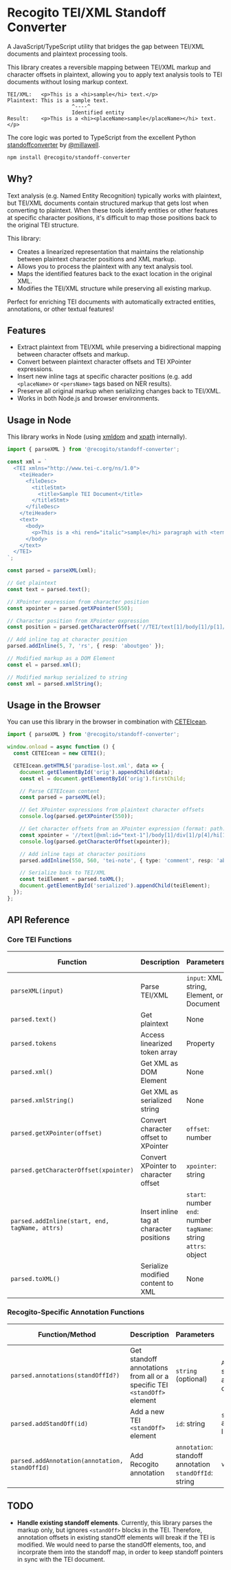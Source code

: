 # Recogito TEI/XML Standoff Converter

A JavaScript/TypeScript utility that bridges the gap between TEI/XML documents and plaintext processing tools. 

This library creates a reversible mapping between TEI/XML markup and character offsets in plaintext, allowing you to apply text analysis tools to TEI documents without losing markup context.

```
TEI/XML:   <p>This is a <hi>sample</hi> text.</p>
Plaintext: This is a sample text.
                     ^----^
                     Identified entity
Result:    <p>This is a <hi><placeName>sample</placeName></hi> text.</p>
```

The core logic was ported to TypeScript from the excellent Python [standoffconverter](https://github.com/standoff-nlp/standoffconverter) by [@millawell](https://github.com/millawell).

```sh
npm install @recogito/standoff-converter
```

## Why?

Text analysis (e.g. Named Entity Recognition) typically works with plaintext, but TEI/XML documents contain structured markup that gets lost when converting to plaintext. When these tools identify entities or other features at specific character positions, it's difficult to map those positions back to the original TEI structure.

This library:
- Creates a linearized representation that maintains the relationship between plaintext character positions and XML markup.
- Allows you to process the plaintext with any text analysis tool.
- Maps the identified features back to the exact location in the original XML.
- Modifies the TEI/XML structure while preserving all existing markup.

Perfect for enriching TEI documents with automatically extracted entities, annotations, or other textual features!

## Features

- Extract plaintext from TEI/XML while preserving a bidirectional mapping between character offsets and markup.
- Convert between plaintext character offsets and TEI XPointer expressions.
- Insert new inline tags at specific character positions (e.g. add `<placeName>` or `<persName>` tags based on NER results).
- Preserve all original markup when serializing changes back to TEI/XML.
- Works in both Node.js and browser environments.

## Usage in Node

This library works in Node (using [xmldom](https://github.com/xmldom/xmldom) and [xpath](https://github.com/goto100/xpath) internally).

```ts
import { parseXML } from '@recogito/standoff-converter';

const xml = `
  <TEI xmlns="http://www.tei-c.org/ns/1.0">
    <teiHeader>
      <fileDesc>
        <titleStmt>
          <title>Sample TEI Document</title>
        </titleStmt>
      </fileDesc>
    </teiHeader>
    <text>
      <body>
        <p>This is a <hi rend="italic">sample</hi> paragraph with <term>markup</term>.</p>
      </body>
    </text>
  </TEI>
`;

const parsed = parseXML(xml);

// Get plaintext
const text = parsed.text();

// XPointer expression from character position
const xpointer = parsed.getXPointer(550);

// Character position from XPointer expression
const position = parsed.getCharacterOffset('//TEI/text[1]/body[1]/p[1]/::5');

// Add inline tag at character position
parsed.addInline(5, 7, 'rs', { resp: 'aboutgeo' });

// Modified markup as a DOM Element
const el = parsed.xml();

// Modified markup serialized to string
const xml = parsed.xmlString();
```

## Usage in the Browser

You can use this library in the browser in combination with [CETEIcean](https://github.com/TEIC/CETEIcean).

```ts
import { parseXML } from '@recogito/standoff-converter';

window.onload = async function () {
  const CETEIcean = new CETEI();

  CETEIcean.getHTML5('paradise-lost.xml', data => {
    document.getElementById('orig').appendChild(data);
    const el = document.getElementById('orig').firstChild;

    // Parse CETEIcean content
    const parsed = parseXML(el);

    // Get XPointer expressions from plaintext character offsets
    console.log(parsed.getXPointer(550));

    // Get character offsets from an XPointer expression (format: path::offset)
    const xpointer = '//text[@xml:id="text-1"]/body[1]/div[1]/p[4]/hi[1]::5';
    console.log(parsed.getCharacterOffset(xpointer));

    // Add inline tags at character positions
    parsed.addInline(550, 560, 'tei-note', { type: 'comment', resp: 'aboutgeo' });

    // Serialize back to TEI/XML
    const teiElement = parsed.toXML();
    document.getElementById('serialized').appendChild(teiElement);
  });
};
```

## API Reference

### Core TEI Functions

| Function | Description | Parameters | Return Value |
|----------------|-------------|------------|--------------|
| `parseXML(input)` | Parse TEI/XML | `input`: XML string, Element, or Document | `parsed` instance |
| `parsed.text()` | Get plaintext | None | `string` |
| `parsed.tokens` | Access linearized token array | Property | `Array` of token objects |
| `parsed.xml()` | Get XML as DOM Element | None | `Element` |
| `parsed.xmlString()` | Get XML as serialized string | None | `string` |
| `parsed.getXPointer(offset)` | Convert character offset to XPointer | `offset`: number | `string` XPointer expression |
| `parsed.getCharacterOffset(xpointer)` | Convert XPointer to character offset | `xpointer`: string | `number` |
| `parsed.addInline(start, end, tagName, attrs)` | Insert inline tag at character positions | `start`: number<br>`end`: number<br>`tagName`: string<br>`attrs`: object | `void` |
| `parsed.toXML()` | Serialize modified content to XML | None | `Element` or `Document` |

### Recogito-Specific Annotation Functions

| Function/Method | Description | Parameters | Return Value |
|----------------|-------------|------------|--------------|
| `parsed.annotations(standOffId?)` | Get standoff annotations from all or a specific TEI `<standOff>` element | `string` (optional) | `Array` of standoff annotation objects |
| `parsed.addStandOff(id)` | Add a new TEI `<standOff>` element | `id`: string | `string` annotation ID |
| `parsed.addAnnotation(annotation, standOffId)` | Add Recogito annotation | `annotation`: standoff annotation<br>`standOffId`: string | `void` |

## TODO

- **Handle existing standoff elements**. Currently, this library parses the markup only, but ignores `<standOff>` blocks in the TEI. Therefore, annotation offsets in existing standOff elements will break if the TEI is modified. We would need to parse the standOff elements, too, and incorprate them into the standoff map, in order to keep standoff pointers in sync with the TEI document.





